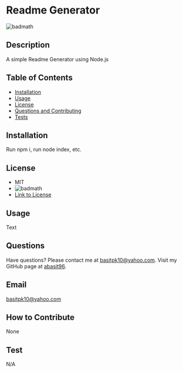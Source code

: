 # Readme Generator
![badmath](https://img.shields.io/static/v1?label=LICENSE&message=MIT&color=GREEN)

## Description
A simple Readme Generator using Node.js

## Table of Contents
- [Installation](#installation)
- [Usage](#usage)
- [License](#license)
- [Questions and Contributing](#questions-and-contributing)
- [Tests](#tests)


## Installation
Run npm i, run node index, etc.

## License
- MIT
- ![badmath](https://img.shields.io/static/v1?label=LICENSE&message=MIT&color=GREEN)
- [Link to License](https://opensource.org/license/mit/)

## Usage
Text

## Questions
Have questions? Please contact me at [basitpk10@yahoo.com](mailto:basitpk10@yahoo.com). Visit my GitHub page at [abasit96](https://github.com/abasit96).

## Email
basitpk10@yahoo.com

## How to Contribute
None

## Test
N/A
